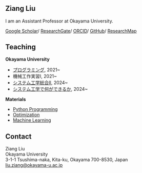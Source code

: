 # 

## Ziang Liu 

I am an Assistant Professor at Okayama University.

[Google Scholar](https://scholar.google.com/citations?hl=en&user=_G5ufOEAAAAJ)/
[ResearchGate](https://www.researchgate.net/profile/Ziang-Liu-4)/
[ORCID](https://orcid.org/0000-0002-1364-3502)/
[GitHub](https://github.com/zi-ang-liu/)/
[ResearchMap](https://researchmap.jp/liu.ziang)

## Teaching

**Okayama University**

- [プログラミング](https://zi-ang-liu.github.io/jb-c-programming/intro.html), 2021~
- 機械工作実習I, 2021~
- [システム工学総合Ⅱ](https://zi-ang-liu.github.io/jb-practice-on-systems-engineering/intro.html), 2024~
- [システム工学で何ができるか](https://github.com/zi-ang-liu/Slides/tree/main/An-Introduction-to-Systems-Engineering), 2024~

**Materials**

- [Python Programming](https://ziangs-organization.gitbook.io/python/)
- [Optimization](https://zi-ang-liu.github.io/jb-optimization/)
- [Machine Learning](https://zi-ang-liu.github.io/jb-machine_learning/)

## Contact

Ziang Liu   
Okayama University   
3-1-1 Tsushima-naka, Kita-ku, Okayama 700-8530, Japan   
[liu.ziang@okayama-u.ac.jp](mailto:liu.ziang@okayama-u.ac.jp)